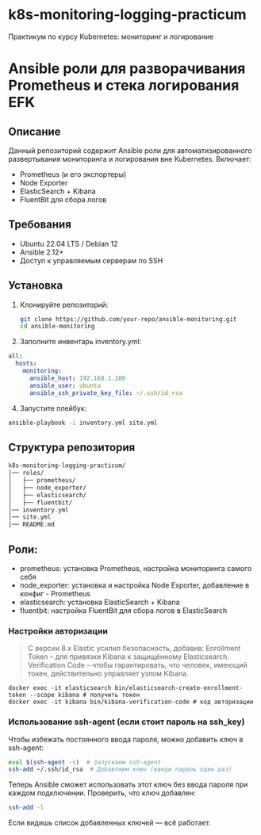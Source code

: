 # k8s-monitoring-logging-practicum
Практикум по курсу Kubernetes: мониторинг и логирование

# Ansible роли для разворачивания Prometheus и стека логирования EFK

## Описание
Данный репозиторий содержит Ansible роли для автоматизированного развертывания мониторинга и логирования вне Kubernetes. Включает:
- Prometheus (и его экспортеры)
- Node Exporter
- ElasticSearch + Kibana
- FluentBit для сбора логов

## Требования
- Ubuntu 22.04 LTS / Debian 12
- Ansible 2.12+
- Доступ к управляемым серверам по SSH

## Установка
1. Клонируйте репозиторий:
   ```sh
   git clone https://github.com/your-repo/ansible-monitoring.git
   cd ansible-monitoring

2. Заполните инвентарь inventory.yml:
```yaml
all:
  hosts:
    monitoring:
      ansible_host: 192.168.1.100
      ansible_user: ubuntu
      ansible_ssh_private_key_file: ~/.ssh/id_rsa
```
4. Запустите плейбук:
```sh
ansible-playbook -i inventory.yml site.yml
```
## Структура репозитория
```sh
k8s-monitoring-logging-practicum/
│── roles/
│   ├── prometheus/
│   ├── node_exporter/
│   ├── elasticsearch/
│   ├── fluentbit/
│── inventory.yml
│── site.yml
│── README.md
```
## Роли:
- prometheus: установка Prometheus, настройка мониторинга самого себя  
- node_exporter: установка и настройка Node Exporter, добавление в конфиг - Prometheus  
- elasticsearch: установка ElasticSearch + Kibana  
- fluentbit: настройка FluentBit для сбора логов в ElasticSearch  




### Настройки авторизации
> С версии 8.x Elastic усилил безопасность, добавив: 
Enrollment Token – для привязки Kibana к защищённому Elasticsearch.
Verification Code – чтобы гарантировать, что человек, имеющий токен, действительно управляет узлом Kibana.
```
docker exec -it elasticsearch bin/elasticsearch-create-enrollment-token --scope kibana # получить токен
docker exec -it kibana bin/kibana-verification-code # код авторизации
```


### Использование ssh-agent (если стоит пароль на ssh_key)
Чтобы избежать постоянного ввода пароля, можно добавить ключ в ssh-agent:

```sh
eval $(ssh-agent -s)  # Запускаем ssh-agent
ssh-add ~/.ssh/id_rsa  # Добавляем ключ (введи пароль один раз)
```
Теперь Ansible сможет использовать этот ключ без ввода пароля при каждом подключении.
Проверить, что ключ добавлен:

```sh
ssh-add -l
```
Если видишь список добавленных ключей — всё работает.

